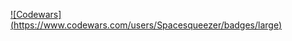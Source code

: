 [![Codewars] (https://www.codewars.com/users/Spacesqueezer/badges/large)](https://www.codewars.com/users/Spacesqueezer)
